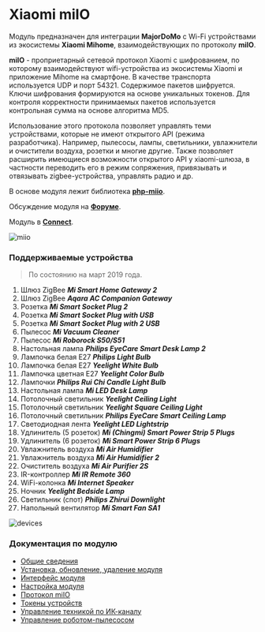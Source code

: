 # Xiaomi miIO

Модуль предназначен для интеграции **MajorDoMo** с Wi-Fi устройствами из экосистемы **Xiaomi Mihome**, взаимодействующих по протоколу **miIO**.

**miIO** - проприетарный сетевой протокол Xiaomi с шифрованием, по которому взаимодействуют wifi-устройства из экосистемы Xiaomi и приложение Mihome на смартфоне. В качестве транспорта используется UDP и порт 54321. Содержимое пакетов шифруется. Ключи шифрования формируются на основе уникальных токенов. Для контроля корректности принимаемых пакетов используется контрольная сумма на основе алгоритма MD5.

Использование этого протокола позволяет управлять теми устройствами, которые не имеют открытого API (режима разработчика). Например, пылесосы, лампы, светильники, увлажнители и очистители воздуха, розетки и многие другие. Также позволяет расширить имеющиеся возможности открытого API у xiaomi-шлюза, в частности переводить его в режим сопряжения, привязывать и отвязывать zigbee-устройства, управлять радио и др.

В основе модуля лежит библиотека **[php-miio](https://github.com/skysilver-lab/php-miio)**.

Обсуждение модуля на **[Форуме](https://mjdm.ru/forum/viewtopic.php?f=5&t=4863)**.

Модуль в **[Connect](https://connect.smartliving.ru/tasks/51.html)**.

![miio](https://kb.mjdm.ru/wp-content/uploads/2018/07/module_miio.gif)

### Поддерживаемые устройства
> По состоянию на март 2019 года.

1. Шлюз ZigBee ***Mi Smart Home Gateway 2***
2. Шлюз ZigBee ***Aqara AC Companion Gateway***
3. Розетка ***Mi Smart Socket Plug 2***
4. Розетка ***Mi Smart Socket Plug with USB***
5. Розетка ***Mi Smart Socket Plug with 2 USB***
6. Пылесос ***Mi Vacuum Cleaner***
7. Пылесос ***Mi Roborock S50/S51***
8. Настольная лампа ***Philips EyeCare Smart Desk Lamp 2***
9. Лампочка белая Е27 ***Philips Light Bulb***
10. Лампочка белая Е27 ***Yeelight White Bulb***
11. Лампочка цветная Е27 ***Yeelight Color Bulb***
12. Лампочки ***Philips Rui Chi Candle Light Bulb***
13. Настольная лампа ***Mi LED Desk Lamp***
14. Потолочный светильник ***Yeelight Ceiling Light***
15. Потолочный светильник ***Yeelight Square Ceiling Light***
16. Потолочный светильник ***Philips EyeCare Smart Ceiling Lamp***
17. Светодиодная лента ***Yeelight LED Lightstrip***
18. Удлинитель (5 розеток) ***Mi (Chingmi) Smart Power Strip 5 Plugs***
19. Удлинитель (6 розеток) ***Mi Smart Power Strip 6 Plugs***
20. Увлажнитель воздуха ***Mi Air Humidifier***
21. Увлажнитель воздуха ***Mi Air Humidifier 2***
22. Очиститель воздуха ***Mi Air Purifier 2S***
23. IR-контроллер ***Mi IR Remote 360***
24. WiFi-колонка ***Mi Internet Speaker***
25. Ночник ***Yeelight Bedside Lamp***
26. Светильник (спот) ***Philips Zhirui Downlight***
27. Напольный вентилятор ***Mi Smart Fan SA1***

![devices](https://connect.smartliving.ru/cms/data_images/659_image.png)
### Документация по модулю
* [Общие сведения](https://kb.mjdm.ru/xiaomimiio_help/)
* [Установка, обновление, удаление модуля](https://kb.mjdm.ru/xiaomimiio-ustanovka-obnovlenie/)
* [Интерфейс модуля](https://kb.mjdm.ru/xiaomimiio-gui/)
* [Настройка модуля](https://kb.mjdm.ru/xiaomimiio-settings/)
* [Протокол miIO](https://kb.mjdm.ru/xiaomimiio-protocol/)
* [Токены устройств](https://kb.mjdm.ru/xiaomimiio-tokens/)
* [Управление техникой по ИК-каналу](https://kb.mjdm.ru/xiaomi-miio-ir-control/)
* [Управление роботом-пылесосом](https://kb.mjdm.ru/miio-vacuums-control/)
